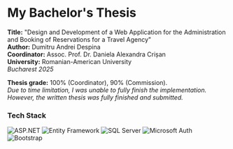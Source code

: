 # My Bachelor's Thesis
**Title:** "Design and Development of a Web Application for the Administration and Booking of Reservations for a Travel Agency"<br>
**Author:** Dumitru Andrei Despina <br>
**Coordinator:** Assoc. Prof. Dr. Daniela Alexandra Crișan<br>
**University:** Romanian-American University<br>
*Bucharest 2025*<br>

**Thesis grade:** 100% (Coordinator), 90% (Commission).
<br>*Due to time limitation, I was unable to fully finish the implementation. However, the written thesis was fully finished and submitted.*

### Tech Stack
![ASP.NET](https://img.shields.io/badge/ASP.NET%20Core-Razor%20Pages-512BD4?logo=dotnet&logoColor=white) 
![Entity Framework](https://img.shields.io/badge/Entity%20Framework-ORM-512BD4?logo=dotnet&logoColor=white)
![SQL Server](https://img.shields.io/badge/SQL%20Server-Database-CC2927?logo=microsoftsqlserver&logoColor=white)
![Microsoft Auth](https://img.shields.io/badge/Microsoft-Authentication-2F2F2F?logo=microsoft&logoColor=white)
![Bootstrap](https://img.shields.io/badge/Bootstrap-Frontend-7952B3?logo=bootstrap&logoColor=white)
